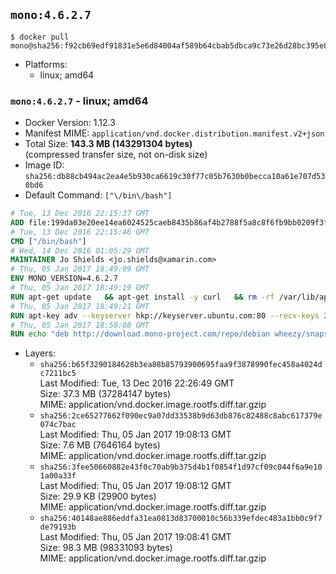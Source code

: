 ## `mono:4.6.2.7`

```console
$ docker pull mono@sha256:f92cb69edf91831e5e6d84004af589b64cbab5dbca9c73e26d28bc395e8c3bcc
```

-	Platforms:
	-	linux; amd64

### `mono:4.6.2.7` - linux; amd64

-	Docker Version: 1.12.3
-	Manifest MIME: `application/vnd.docker.distribution.manifest.v2+json`
-	Total Size: **143.3 MB (143291304 bytes)**  
	(compressed transfer size, not on-disk size)
-	Image ID: `sha256:db88cb494ac2ea4e5b930ca6619c30f77c05b7630b0becca10a61e707d530bd6`
-	Default Command: `["\/bin\/bash"]`

```dockerfile
# Tue, 13 Dec 2016 22:15:37 GMT
ADD file:199da03e20ee14ea6024525caeb8435b86af4b2788f5a8c8f6fb9bb0209f3fff in / 
# Tue, 13 Dec 2016 22:15:46 GMT
CMD ["/bin/bash"]
# Wed, 14 Dec 2016 01:05:29 GMT
MAINTAINER Jo Shields <jo.shields@xamarin.com>
# Thu, 05 Jan 2017 18:49:09 GMT
ENV MONO_VERSION=4.6.2.7
# Thu, 05 Jan 2017 18:49:19 GMT
RUN apt-get update   && apt-get install -y curl   && rm -rf /var/lib/apt/lists/*
# Thu, 05 Jan 2017 18:49:21 GMT
RUN apt-key adv --keyserver hkp://keyserver.ubuntu.com:80 --recv-keys 3FA7E0328081BFF6A14DA29AA6A19B38D3D831EF
# Thu, 05 Jan 2017 18:50:08 GMT
RUN echo "deb http://download.mono-project.com/repo/debian wheezy/snapshots/$MONO_VERSION main" > /etc/apt/sources.list.d/mono-xamarin.list   && apt-get update   && apt-get install -y binutils mono-devel ca-certificates-mono fsharp mono-vbnc nuget referenceassemblies-pcl   && rm -rf /var/lib/apt/lists/* /tmp/*
```

-	Layers:
	-	`sha256:b65f3290184628b3ea88b85793900695faa9f3878990fec458a4024dc7211bc5`  
		Last Modified: Tue, 13 Dec 2016 22:26:49 GMT  
		Size: 37.3 MB (37284147 bytes)  
		MIME: application/vnd.docker.image.rootfs.diff.tar.gzip
	-	`sha256:2ce65277662f090ec9a07dd33538b9d63db876c82488c8abc617379e074c7bac`  
		Last Modified: Thu, 05 Jan 2017 19:08:13 GMT  
		Size: 7.6 MB (7646164 bytes)  
		MIME: application/vnd.docker.image.rootfs.diff.tar.gzip
	-	`sha256:3fee50660882e43f0c70ab9b375d4b1f0854f1d97cf09c044f6a9e101a00a33f`  
		Last Modified: Thu, 05 Jan 2017 19:08:12 GMT  
		Size: 29.9 KB (29900 bytes)  
		MIME: application/vnd.docker.image.rootfs.diff.tar.gzip
	-	`sha256:40148ae886eddfa31ea0813d83700010c56b339efdec483a1bb0c9f7de79193b`  
		Last Modified: Thu, 05 Jan 2017 19:08:41 GMT  
		Size: 98.3 MB (98331093 bytes)  
		MIME: application/vnd.docker.image.rootfs.diff.tar.gzip
